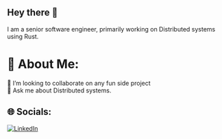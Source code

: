 Hey there :wave:
---
I am a senior software engineer, primarily working on Distributed systems using Rust. 

# 💫 About Me:
👯 I’m looking to collaborate on any fun side project<br>💬 Ask me about Distributed systems.


## 🌐 Socials:
[![LinkedIn](https://img.shields.io/badge/LinkedIn-%230077B5.svg?logo=linkedin&logoColor=white)](https://linkedin.com/in/lavish-gambhir) 
